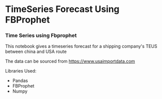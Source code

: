 # TimeSeries Forecast Using FBProphet
### Time Series using Fbprophet

This notebook gives a timeseries forecast for a shipping company's TEUS between china and USA route

The data can be sourced from https://www.usaimportdata.com

Libraries Used:

- Pandas
- FBProphet
- Numpy
